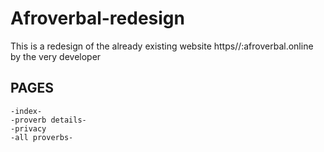# Afroverbal-redesign
This is a redesign of the already existing website https//:afroverbal.online by the very developer

## PAGES ##
    -index-
    -proverb details-
    -privacy
    -all proverbs-

